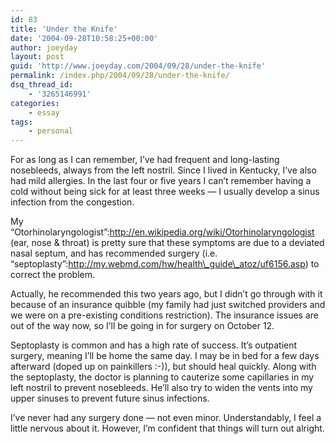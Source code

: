 ```yaml
---
id: 83
title: 'Under the Knife'
date: '2004-09-28T10:58:25+00:00'
author: joeyday
layout: post
guid: 'http://www.joeyday.com/2004/09/28/under-the-knife'
permalink: /index.php/2004/09/28/under-the-knife/
dsq_thread_id:
    - '3265146991'
categories:
    - essay
tags:
    - personal
---
```


For as long as I can remember, I’ve had frequent and long-lasting nosebleeds, always from the left nostril. Since I lived in Kentucky, I’ve also had mild allergies. In the last four or five years I can’t remember having a cold without being sick for at least three weeks — I usually develop a sinus infection from the congestion.

My “Otorhinolaryngologist”:http://en.wikipedia.org/wiki/Otorhinolaryngologist (ear, nose &amp; throat) is pretty sure that these symptoms are due to a deviated nasal septum, and has recommended surgery (i.e. “septoplasty”:http://my.webmd.com/hw/health\_guide\_atoz/uf6156.asp) to correct the problem.

Actually, he recommended this two years ago, but I didn’t go through with it because of an insurance quibble (my family had just switched providers and we were on a pre-existing conditions restriction). The insurance issues are out of the way now, so I’ll be going in for surgery on October 12.

Septoplasty is common and has a high rate of success. It’s outpatient surgery, meaning I’ll be home the same day. I may be in bed for a few days afterward (doped up on painkillers :-)), but should heal quickly. Along with the septoplasty, the doctor is planning to cauterize some capillaries in my left nostril to prevent nosebleeds. He’ll also try to widen the vents into my upper sinuses to prevent future sinus infections.

I’ve never had any surgery done — not even minor. Understandably, I feel a little nervous about it. However, I’m confident that things will turn out alright.
